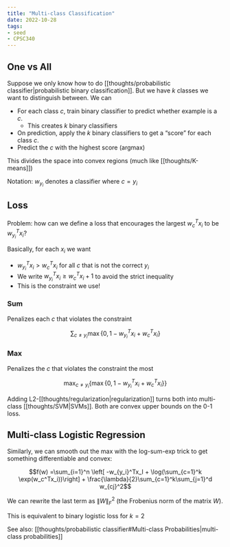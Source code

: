 ```yaml
---
title: "Multi-class Classification"
date: 2022-10-28
tags:
- seed
- CPSC340
---
```


## One vs All
Suppose we only know how to do [[thoughts/probabilistic classifier|probabilistic binary classification]]. But we have $k$ classes we want to distinguish between. We can
- For each class $c$, train binary classifier to predict whether example is a $c$.
	- This creates $k$ binary classifiers
- On prediction, apply the $k$ binary classifiers to get a “score” for each class $c$.
- Predict the $c$ with the highest score (argmax)

This divides the space into convex regions (much like [[thoughts/K-means]])

Notation: $w_{y_i}$ denotes a classifier where $c = y_i$

## Loss
Problem: how can we define a loss that encourages the largest $w_c^Tx_i$ to be $w_{y_i}^Tx_i$?

Basically, for each $x_i$ we want
- $w_{y_i}^Tx_i > w_c^Tx_i$ for all $c$ that is not the correct $y_i$
- We write $w_{y_i}^Tx_i \geq w_c^Tx_i + 1$ to avoid the strict inequality
- This is the constraint we use!


### Sum
Penalizes each $c$ that violates the constraint

$$\sum_{c \neq y_i} \max\{0, 1-w_{y_i}^Tx_i + w_c^Tx_i\}$$

### Max
Penalizes the $c$ that violates the constraint the most

$$\max_{c \neq y_i} \{ \max\{0, 1-w_{y_i}^Tx_i + w_c^Tx_i\} \}$$

Adding L2-[[thoughts/regularization|regularization]] turns both into multi-class [[thoughts/SVM|SVMs]]. Both are convex upper bounds on the 0-1 loss.

## Multi-class Logistic Regression
Similarly, we can smooth out the max with the log-sum-exp trick to get something differentiable and convex:

$$f(w) =\sum_{i=1}^n \left[ -w_{y_i}^Tx_I + \log(\sum_{c=1}^k \exp(w_c^Tx_i))\right] + \frac{\lambda}{2}\sum_{c=1}^k\sum_{j=1}^d w_{cj}^2$$

We can rewrite the last term as $\lVert W \rVert^2_F$ (the Frobenius norm of the matrix $W$).

This is equivalent to binary logistic loss for $k=2$

See also: [[thoughts/probabilistic classifier#Multi-class Probabilities|multi-class probabilities]]